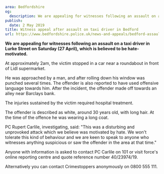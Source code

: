 ```yaml
area: Bedfordshire
og:
  description: We are appealing for witnesses following an assault on a taxi driver in Lurke Street on Saturday (27 April), which is believed to be hate-motivated.
publish:
  date: 2 May 2019
title: Witness appeal after assault on taxi driver in Bedford
url: https://www.bedfordshire.police.uk/news-and-appeals/bedford-assault-appeal-may19
```

**We are appealing for witnesses following an assault on a taxi driver in Lurke Street on Saturday (27 April), which is believed to be hate-motivated.**

At approximately 2am, the victim stopped in a car near a roundabout in front of Lidl supermarket.

He was approached by a man, and after rolling down his window was punched several times. The offender is also reported to have used offensive language towards him. After the incident, the offender made off towards an alley near Barclays bank.

The injuries sustained by the victim required hospital treatment.

The offender is described as white, around 30 years old, with long hair. At the time of the offence he was wearing a long coat.

PC Rupert Carlile, investigating, said: "This was a disturbing and unprovoked attack which we believe was motivated by hate. We won't tolerate this kind of behaviour and we are keen to speak to anyone who witnesses anything suspicious or saw the offender in the area at that time."

Anyone with information is asked to contact PC Carlile on 101 or visit force's online reporting centre and quote reference number 40/23974/19.

Alternatively you can contact Crimestoppers anonymously on 0800 555 111.
